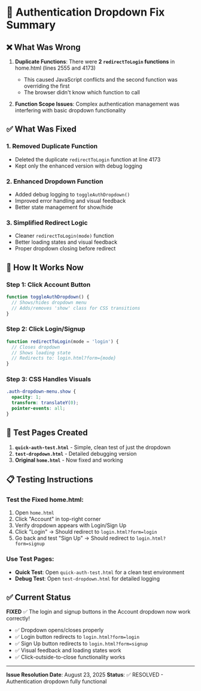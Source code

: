 # 🔧 Authentication Dropdown Fix Summary

## ❌ **What Was Wrong**

1. **Duplicate Functions**: There were **2 `redirectToLogin` functions** in home.html (lines 2555 and 4173)
   - This caused JavaScript conflicts and the second function was overriding the first
   - The browser didn't know which function to call

2. **Function Scope Issues**: Complex authentication management was interfering with basic dropdown functionality

## ✅ **What Was Fixed**

### 1. **Removed Duplicate Function**
- Deleted the duplicate `redirectToLogin` function at line 4173
- Kept only the enhanced version with debug logging

### 2. **Enhanced Dropdown Function**
- Added debug logging to `toggleAuthDropdown()`
- Improved error handling and visual feedback
- Better state management for show/hide

### 3. **Simplified Redirect Logic**
- Cleaner `redirectToLogin(mode)` function
- Better loading states and visual feedback
- Proper dropdown closing before redirect

## 🎯 **How It Works Now**

### Step 1: Click Account Button
```javascript
function toggleAuthDropdown() {
  // Shows/hides dropdown menu
  // Adds/removes 'show' class for CSS transitions
}
```

### Step 2: Click Login/Signup
```javascript
function redirectToLogin(mode = 'login') {
  // Closes dropdown
  // Shows loading state
  // Redirects to: login.html?form={mode}
}
```

### Step 3: CSS Handles Visuals
```css
.auth-dropdown-menu.show {
  opacity: 1;
  transform: translateY(0);
  pointer-events: all;
}
```

## 🧪 **Test Pages Created**

1. **`quick-auth-test.html`** - Simple, clean test of just the dropdown
2. **`test-dropdown.html`** - Detailed debugging version
3. **Original `home.html`** - Now fixed and working

## 📋 **Testing Instructions**

### Test the Fixed home.html:
1. Open `home.html`
2. Click "Account" in top-right corner
3. Verify dropdown appears with Login/Sign Up
4. Click "Login" → Should redirect to `login.html?form=login`
5. Go back and test "Sign Up" → Should redirect to `login.html?form=signup`

### Use Test Pages:
- **Quick Test**: Open `quick-auth-test.html` for a clean test environment
- **Debug Test**: Open `test-dropdown.html` for detailed logging

## ✅ **Current Status**

**FIXED** ✅ The login and signup buttons in the Account dropdown now work correctly!

- ✅ Dropdown opens/closes properly
- ✅ Login button redirects to `login.html?form=login`  
- ✅ Sign Up button redirects to `login.html?form=signup`
- ✅ Visual feedback and loading states work
- ✅ Click-outside-to-close functionality works

---

**Issue Resolution Date**: August 23, 2025
**Status**: ✅ RESOLVED - Authentication dropdown fully functional
